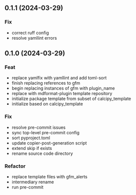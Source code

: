 ## 0.1.1 (2024-03-29)

### Fix

- correct ruff config
- resolve yamllint errors

## 0.1.0 (2024-03-29)

### Feat

- replace yamlfix with yamllint and add toml-sort
- finish replacing references to gfm
- begin replacing instances of gfm with plugin_name
- replace with mdformat-plugin template repository
- initialize package template from subset of calcipy_template
- initialize based on calcipy_template

### Fix

- resolve pre-commit issues
- sync top-level pre-commit config
- sort pyproject.toml
- update copier-post-generation script
- extend skip if exists
- rename source code directory

### Refactor

- replace template files with gfm_alerts
- intermediary rename
- run pre-commit
